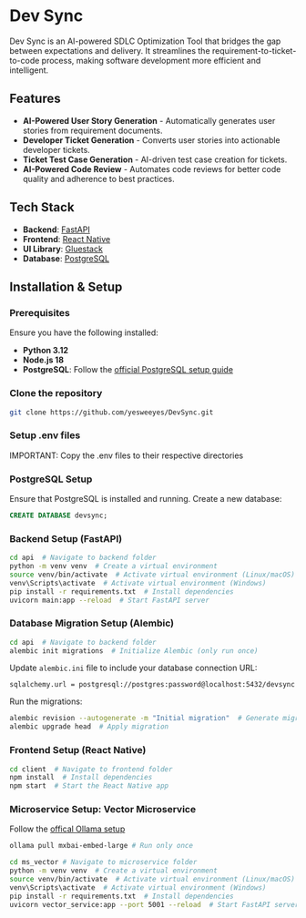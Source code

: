 # Dev Sync

Dev Sync is an AI-powered SDLC Optimization Tool that bridges the gap between expectations and delivery. It streamlines the requirement-to-ticket-to-code process, making software development more efficient and intelligent.

## Features

- **AI-Powered User Story Generation** - Automatically generates user stories from requirement documents.
- **Developer Ticket Generation** - Converts user stories into actionable developer tickets.
- **Ticket Test Case Generation** - AI-driven test case creation for tickets.
- **AI-Powered Code Review** - Automates code reviews for better code quality and adherence to best practices.

## Tech Stack

- **Backend**: [FastAPI](https://fastapi.tiangolo.com/)
- **Frontend**: [React Native](https://reactnative.dev/)
- **UI Library**: [Gluestack](https://gluestack.io/)
- **Database**: [PostgreSQL](https://www.postgresql.org/download/)

## Installation & Setup

### Prerequisites

Ensure you have the following installed:

- **Python 3.12**
- **Node.js 18**
- **PostgreSQL**: Follow the [official PostgreSQL setup guide](https://www.postgresql.org/download/)

### Clone the repository

```bash
git clone https://github.com/yesweeyes/DevSync.git
```

### Setup .env files

IMPORTANT: Copy the .env files to their respective directories

### PostgreSQL Setup

Ensure that PostgreSQL is installed and running. Create a new database:

```sql
CREATE DATABASE devsync;
```

### Backend Setup (FastAPI)

```bash
cd api  # Navigate to backend folder
python -m venv venv  # Create a virtual environment
source venv/bin/activate  # Activate virtual environment (Linux/macOS)
venv\Scripts\activate  # Activate virtual environment (Windows)
pip install -r requirements.txt  # Install dependencies
uvicorn main:app --reload  # Start FastAPI server
```

### Database Migration Setup (Alembic)

```bash
cd api  # Navigate to backend folder
alembic init migrations  # Initialize Alembic (only run once)
```

Update `alembic.ini` file to include your database connection URL:

```
sqlalchemy.url = postgresql://postgres:password@localhost:5432/devsync
```

Run the migrations:

```bash
alembic revision --autogenerate -m "Initial migration"  # Generate migration
alembic upgrade head  # Apply migration
```

### Frontend Setup (React Native)

```bash
cd client  # Navigate to frontend folder
npm install  # Install dependencies
npm start  # Start the React Native app
```

### Microservice Setup: Vector Microservice

Follow the [offical Ollama setup](https://ollama.com/download/linux)

```bash
ollama pull mxbai-embed-large # Run only once
```

```bash
cd ms_vector # Navigate to microservice folder
python -m venv venv  # Create a virtual environment
source venv/bin/activate  # Activate virtual environment (Linux/macOS)
venv\Scripts\activate  # Activate virtual environment (Windows)
pip install -r requirements.txt  # Install dependencies
uvicorn vector_service:app --port 5001 --reload  # Start FastAPI server
```
